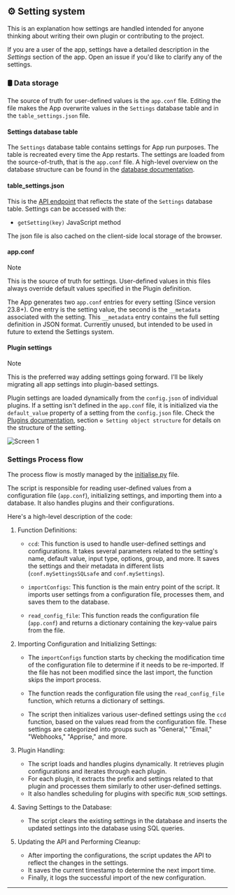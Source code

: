 ## ⚙ Setting system

This is an explanation how settings are handled intended for anyone thinking about writing their own plugin or contributing to the project. 

If you are a user of the app, settings have a detailed description in the _Settings_ section of the app. Open an issue if you'd like to clarify any of the settings. 

### 🛢 Data storage

The source of truth for user-defined values is the `app.conf` file. Editing the file makes the App overwrite values in the `Settings` database table and in the `table_settings.json` file. 

#### Settings database table

The `Settings` database table contains settings for App run purposes. The table is recreated every time the App restarts. The settings are loaded from the source-of-truth, that is the `app.conf` file. A high-level overview on the database structure can be found in the [database documentation](./DATABASE.md). 

#### table_settings.json

This is the [API endpoint](./API.md) that reflects the state of the `Settings` database table. Settings can be accessed with the:

* `getSetting(key)` JavaScript method

The json file is also cached on the client-side local storage of the browser.

#### app.conf

> [!NOTE] 
> This is the source of truth for settings. User-defined values in this files always override default values specified in the Plugin definition.

The App generates two `app.conf` entries for every setting (Since version 23.8+). One entry is the setting value, the second is the `__metadata` associated with the setting. This `__metadata` entry contains the full setting definition in JSON format. Currently unused, but intended to be used in future to extend the Settings system.

#### Plugin settings

> [!NOTE] 
> This is the preferred way adding settings going forward. I'll be likely migrating all app settings into plugin-based settings.

Plugin settings are loaded dynamically from the `config.json` of individual plugins. If a setting isn't defined in the `app.conf` file, it is initialized via the `default_value` property of a setting from the `config.json` file. Check the [Plugins documentation](https://github.com/jokob-sk/NetAlertX/blob/main/front/plugins/README.md#-setting-object-structure), section `⚙ Setting object structure` for details on the structure of the setting.

![Screen 1][screen1]

### Settings Process flow

The process flow is mostly managed by the [initialise.py](/server/initialise.py) file. 

The script is responsible for reading user-defined values from a configuration file (`app.conf`), initializing settings, and importing them into a database. It also handles plugins and their configurations.

Here's a high-level description of the code:

1. Function Definitions:
   - `ccd`: This function is used to handle user-defined settings and configurations. It takes several parameters related to the setting's name, default value, input type, options, group, and more. It saves the settings and their metadata in different lists (`conf.mySettingsSQLsafe` and `conf.mySettings`).

   - `importConfigs`: This function is the main entry point of the script. It imports user settings from a configuration file, processes them, and saves them to the database.

   - `read_config_file`: This function reads the configuration file (`app.conf`) and returns a dictionary containing the key-value pairs from the file.

2. Importing Configuration and Initializing Settings:
   - The `importConfigs` function starts by checking the modification time of the configuration file to determine if it needs to be re-imported. If the file has not been modified since the last import, the function skips the import process.

   - The function reads the configuration file using the `read_config_file` function, which returns a dictionary of settings.

   - The script then initializes various user-defined settings using the `ccd` function, based on the values read from the configuration file. These settings are categorized into groups such as "General," "Email," "Webhooks," "Apprise," and more.

3. Plugin Handling:
   - The script loads and handles plugins dynamically. It retrieves plugin configurations and iterates through each plugin.
   - For each plugin, it extracts the prefix and settings related to that plugin and processes them similarly to other user-defined settings.
   - It also handles scheduling for plugins with specific `RUN_SCHD` settings.

4. Saving Settings to the Database:
   - The script clears the existing settings in the database and inserts the updated settings into the database using SQL queries.

5. Updating the API and Performing Cleanup:
   - After importing the configurations, the script updates the API to reflect the changes in the settings.
   - It saves the current timestamp to determine the next import time.
   - Finally, it logs the successful import of the new configuration.


_____________________

[screen1]: https://raw.githubusercontent.com/jokob-sk/NetAlertX/main/docs/img/plugins_json_settings.png      "Screen 1"